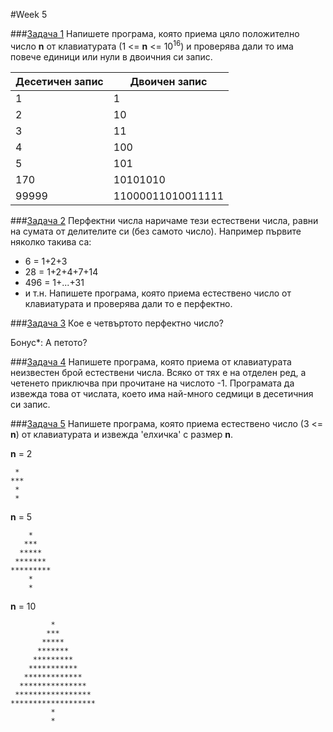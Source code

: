 #Week 5

###[Задача 1]()
Напишете програма, която приема цяло положително число __n__ от клавиатурата (1 <= __n__ <= 10<sup>16</sup>) и проверява дали то има повече единици или нули в двоичния си запис.

| Десетичен запис |   Двоичен запис   |
|-----------------|-------------------|
|       1         |         1         |
|       2         |        10         |
|       3         |        11         |
|       4         |        100        |
|       5         |        101        |
|      170        |      10101010     |
|     99999       | 11000011010011111 |




###[Задача 2]()
Перфектни числа наричаме тези естествени числа, равни на сумата от делителите си (без самото число). Например първите няколко такива са:
* 6 = 1+2+3
* 28 = 1+2+4+7+14
* 496 = 1+...+31
* и т.н.
Напишете програма, която приема естествено число от клавиатурата и проверява дали то е перфектно.




###[Задача 3]()
Кое е четвъртото перфектно число?

Бонус*: А петото?




###[Задача 4]()
Напишете програма, която приема от клавиатурата неизвестен брой естествени числа. Всяко от тях е на отделен ред, а четенето приключва при прочитане на числото -1. Програмата да извежда това от числата, което има най-много седмици в десетичния си запис.

###[Задача 5](../week6_11-11-16/4zad.cpp)
Напишете програма, която приема естествено число (3 <= __n__) от клавиатурата и извежда 'елхичка' с размер __n__.

__n__ = 2
```
 *
***
 *
 *
```

__n__ = 5
```
    *
   ***
  *****
 *******
*********
    *
    *
```

__n__ = 10
```
         *
        ***
       *****
      *******
     *********
    ***********
   *************
  ***************
 *****************
*******************
         *
         *
```
